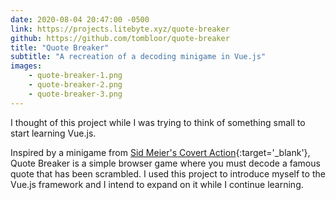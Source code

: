 ```yaml
---
date: 2020-08-04 20:47:00 -0500
link: https://projects.litebyte.xyz/quote-breaker
github: https://github.com/tombloor/quote-breaker
title: "Quote Breaker"
subtitle: "A recreation of a decoding minigame in Vue.js"
images:
    - quote-breaker-1.png
    - quote-breaker-2.png
    - quote-breaker-3.png
---
```


I thought of this project while I was trying to think of something small to 
start learning Vue.js.

Inspired by a minigame from
[Sid Meier's Covert Action](https://en.wikipedia.org/wiki/Sid_Meier%27s_Covert_Action){:target='_blank'},
Quote Breaker is a simple browser game where you must decode a famous quote that
has been scrambled. I used this project to introduce myself to the Vue.js framework
and I intend to expand on it while I continue learning.

